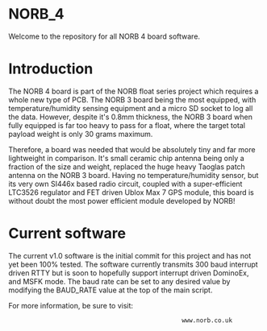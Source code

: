 NORB_4
======

Welcome to the repository for all NORB 4 board software.


Introduction
============

The NORB 4 board is part of the NORB float series project which requires a whole new type of PCB. The NORB 3 board being the most equipped, with temperature/humidity sensing equipment and a micro SD socket to log all the data. However, despite it's 0.8mm thickness, the NORB 3 board when fully equipped is far too heavy to pass for a float, where the target total payload weight is only 30 grams maximum.

  

Therefore, a board was needed that would be absolutely tiny and far more lightweight in comparison. It's small ceramic chip antenna being only a fraction of the size and weight, replaced the huge heavy Taoglas patch antenna on the NORB 3 board. Having no temperature/humidity sensor, but its very own SI446x based radio circuit, coupled with a super-efficient LTC3526 regulator and FET driven Ublox Max 7 GPS module, this board is without doubt the most power efficient module developed by NORB!



Current software
================

The current v1.0 software is the initial commit for this project and has not yet been 100% tested. The software currently transmits 300 baud interrupt driven RTTY but is soon to hopefully support interrupt driven DominoEx, and MSFK mode. The baud rate can be set to any desired value by modifying the BAUD_RATE value at the top of the main script.


For more information, be sure to visit:

                                                    www.norb.co.uk
 
 
